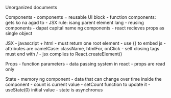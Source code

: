 Unorganized documents

Components
    - components = reusable UI block
    - function components: gets ko na agad to
    - JSX rule: isang parent element lang
    - reusing components
    - dapat capital name ng components
    - react recieves props as single object

JSX
    - javascript + html
    - must return one root element
    - use {} to embed js
    - attributes are camelCase: className, htmlFor, onClick
    - self closing tags must end with /
    - jsx complies to React.createElement()

Props
    - function parameters
    - data passing system in react
    - props are read only

State
    - memory ng component
    - data that can change over time inside the component
    - count is current value
    - setCount function to update it
    - useState(0) initial value
    - state is asynchronus
